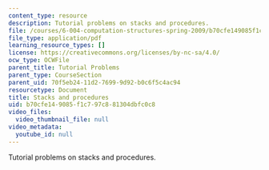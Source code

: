 ```yaml
---
content_type: resource
description: Tutorial problems on stacks and procedures.
file: /courses/6-004-computation-structures-spring-2009/b70cfe149085f1c797c881304dbfc0c8_MIT6_004s09_tutor13.pdf
file_type: application/pdf
learning_resource_types: []
license: https://creativecommons.org/licenses/by-nc-sa/4.0/
ocw_type: OCWFile
parent_title: Tutorial Problems
parent_type: CourseSection
parent_uid: 70f5eb24-11d2-7699-9d92-b0c6f5c4ac94
resourcetype: Document
title: Stacks and procedures
uid: b70cfe14-9085-f1c7-97c8-81304dbfc0c8
video_files:
  video_thumbnail_file: null
video_metadata:
  youtube_id: null
---
```

Tutorial problems on stacks and procedures.